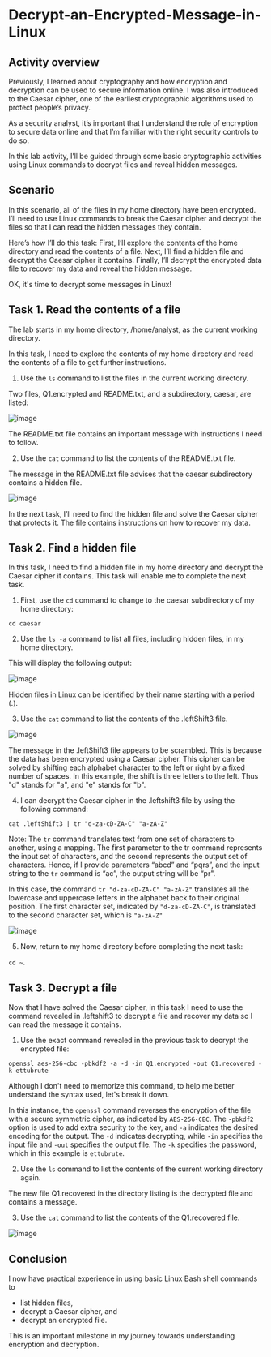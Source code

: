 # Decrypt-an-Encrypted-Message-in-Linux

<h2>Activity overview</h2>

Previously, I learned about cryptography and how encryption and decryption can be used to secure information online. I was also introduced to the Caesar cipher, one of the earliest cryptographic algorithms used to protect people’s privacy.

As a security analyst, it’s important that I understand the role of encryption to secure data online and that I’m familiar with the right security controls to do so.

In this lab activity, I’ll be guided through some basic cryptographic activities using Linux commands to decrypt files and reveal hidden messages.

<h2>Scenario</h2>

In this scenario, all of the files in my home directory have been encrypted. I’ll need to use Linux commands to break the Caesar cipher and decrypt the files so that I can read the hidden messages they contain.

Here’s how I’ll do this task: First, I’ll explore the contents of the home directory and read the contents of a file. Next, I’ll find a hidden file and decrypt the Caesar cipher it contains. Finally, I’ll decrypt the encrypted data file to recover my data and reveal the hidden message.

OK, it's time to decrypt some messages in Linux!

<h2>Task 1. Read the contents of a file</h2>

The lab starts in my home directory, /home/analyst, as the current working directory.

In this task, I need to explore the contents of my home directory and read the contents of a file to get further instructions.

1. Use the ```ls``` command to list the files in the current working directory.

Two files, Q1.encrypted and README.txt, and a subdirectory, caesar, are listed:

![image](https://github.com/n8som/Decrypt-an-Encrypted-Message-in-Linux/assets/110139109/6208d597-d7a1-45d8-bafb-1fe666da3f2f)

The README.txt file contains an important message with instructions I need to follow.

2. Use the ```cat``` command to list the contents of the README.txt file.

The message in the README.txt file advises that the caesar subdirectory contains a hidden file.

![image](https://github.com/n8som/Decrypt-an-Encrypted-Message-in-Linux/assets/110139109/f9725244-0305-4211-a645-dd9523e9948c)

In the next task, I’ll need to find the hidden file and solve the Caesar cipher that protects it. The file contains instructions on how to recover my data.

<h2>Task 2. Find a hidden file</h2>

In this task, I need to find a hidden file in my home directory and decrypt the Caesar cipher it contains. This task will enable me to complete the next task.

1. First, use the ```cd``` command to change to the caesar subdirectory of my home directory:

```cd caesar```

2. Use the ```ls -a``` command to list all files, including hidden files, in my home directory.

This will display the following output:

![image](https://github.com/n8som/Decrypt-an-Encrypted-Message-in-Linux/assets/110139109/e451ddd9-faf1-4420-b76f-4c08da946dd9)

Hidden files in Linux can be identified by their name starting with a period (.).

3. Use the ```cat``` command to list the contents of the .leftShift3 file.

![image](https://github.com/n8som/Decrypt-an-Encrypted-Message-in-Linux/assets/110139109/696a9313-4aac-4d12-81aa-6c9932664048)

The message in the .leftShift3 file appears to be scrambled. This is because the data has been encrypted using a Caesar cipher. This cipher can be solved by shifting each alphabet character to the left or right by a fixed number of spaces. In this example, the shift is three letters to the left. Thus "d" stands for "a", and "e" stands for "b".

4. I can decrypt the Caesar cipher in the .leftshift3 file by using the following command:

```cat .leftShift3 | tr "d-za-cD-ZA-C" "a-zA-Z"```

Note: The ```tr``` command translates text from one set of characters to another, using a mapping. The first parameter to the tr command represents the input set of characters, and the second represents the output set of characters. Hence, if I provide parameters “abcd” and “pqrs”, and the input string to the ```tr``` command is “ac”, the output string will be “pr".

In this case, the command ```tr "d-za-cD-ZA-C" "a-zA-Z"``` translates all the lowercase and uppercase letters in the alphabet back to their original position. The first character set, indicated by ```"d-za-cD-ZA-C"```, is translated to the second character set, which is ```"a-zA-Z"```

![image](https://github.com/n8som/Decrypt-an-Encrypted-Message-in-Linux/assets/110139109/ba7733fa-106a-4766-85a6-a3f60c08e149)

5. Now, return to my home directory before completing the next task:

```cd ~```.

<h2>Task 3. Decrypt a file</h2>

Now that I have solved the Caesar cipher, in this task I need to use the command revealed in .leftshift3 to decrypt a file and recover my data so I can read the message it contains.

1. Use the exact command revealed in the previous task to decrypt the encrypted file:

```openssl aes-256-cbc -pbkdf2 -a -d -in Q1.encrypted -out Q1.recovered -k ettubrute```

Although I don't need to memorize this command, to help me better understand the syntax used, let's break it down.

In this instance, the ```openssl``` command reverses the encryption of the file with a secure symmetric cipher, as indicated by ```AES-256-CBC```. The ```-pbkdf2``` option is used to add extra security to the key, and ```-a``` indicates the desired encoding for the output. The ```-d``` indicates decrypting, while ```-in``` specifies the input file and ```-out``` specifies the output file. The ```-k``` specifies the password, which in this example is ```ettubrute```.

2. Use the ```ls``` command to list the contents of the current working directory again.

The new file Q1.recovered in the directory listing is the decrypted file and contains a message.

3. Use the ```cat``` command to list the contents of the Q1.recovered file.

![image](https://github.com/n8som/Decrypt-an-Encrypted-Message-in-Linux/assets/110139109/1a91aaa3-d67c-498b-b383-24687e20f56c)

<h2>Conclusion</h2>

I now have practical experience in using basic Linux Bash shell commands to

- list hidden files,
- decrypt a Caesar cipher, and
- decrypt an encrypted file.

This is an important milestone in my journey towards understanding encryption and decryption.



